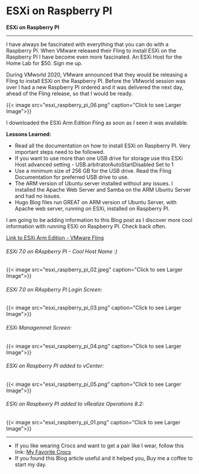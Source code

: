 # ESXi on Raspberry PI


**ESXi on Raspberry PI**

<!--more-->

---

I have always be fascinated with everything that you can do with a Raspberry PI.  When VMware released their Fling to install ESXi on the Raspberry PI I have become even more fascinated. An ESXi Host for the Home Lab for $50. Sign me up.

During VMworld 2020, VMware announced that they would be releasing a Fling to install ESXi on the Raspberry PI.  Before the VMworld session was over I had a new Raspberry PI ordered and it was delivered the next day, ahead of the Fling release, so that I would be ready.

{{< image src="esxi_raspberry_pi_06.png" caption="Click to see Larger Image">}}  

I downloaded the ESXi Arm Edition Fling as soon as I seen it was available.

**Lessons Learned:**
* Read all the documentation on how to install ESXi on Raspberry PI.  Very important steps need to be followed.
* If you want to use more than one USB drive for storage use this ESXi Host advanced setting - USB.arbitratorAutoStartDisabled Set to 1
* Use a minimum size of 256 GB for the USB drive. Read the Fling Documentation for preferred USB drive to use.
* The ARM version of Ubuntu server installed without any issues.  I installed the Apache Web Server and Samba on the ARM Ubuntu Server and had no issues.
* Hugo Blog files run GREAT on ARM version of Ubuntu Server, with Apache web server, running on ESXi, installed on Raspberry PI. 


I am going to be adding information to this Blog post as I discover more cool information with running ESXi on Raspberry PI.  Check back often.

[Link to ESXi Arm Edition - VMware Fling](https://flings.vmware.com/esxi-arm-edition) 



###### ESXi 7.0 on RAspberry PI - Cool Host Name :) 

{{< image src="esxi_raspberry_pi_02.jpeg" caption="Click to see Larger Image">}}  

###### ESXi 7.0 on RAspberry PI Login Screen:

{{< image src="esxi_raspberry_pi_03.png" caption="Click to see Larger Image">}}  

###### ESXi Managemnet Screen:

{{< image src="esxi_raspberry_pi_04.png" caption="Click to see Larger Image">}}  

###### ESXi on Raspberry PI added to vCenter:

{{< image src="esxi_raspberry_pi_05.png" caption="Click to see Larger Image">}}  

###### ESXi on Raspbeery PI added to vRealize Operations 8.2:

{{< image src="esxi_raspberry_pi_01.png" caption="Click to see Larger Image">}}  

---

* If you like wearing Crocs and want to get a pair like I wear, follow this link:
<a target="_blank" href="https://www.amazon.com/dp/B001V7Z27W?psc=1&amp;ref=ppx_yo2ov_dt_b_product_details&_encoding=UTF8&tag=vcrocs-20&linkCode=ur2&linkId=fa4c787c9ab59a9b8a54b48c402b8517&camp=1789&creative=9325">My Favorite Crocs</a>  
* If you found this Blog article useful and it helped you, Buy me a coffee to start my day.  

<center>
<script type="text/javascript" src="https://cdnjs.buymeacoffee.com/1.0.0/button.prod.min.js" data-name="bmc-button" data-slug="dalehassinger" data-color="#FFDD00" data-emoji=""  data-font="Cookie" data-text="Buy me a coffee" data-outline-color="#000000" data-font-color="#000000" data-coffee-color="#ffffff" ></script>
</center>

